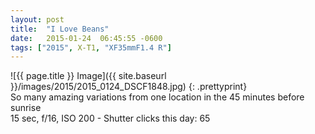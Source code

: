 ```yaml
---
layout: post
title:  "I Love Beans"
date:   2015-01-24  06:45:55 -0600
tags: ["2015", X-T1, "XF35mmF1.4 R"]
---
```

![{{ page.title }} Image]({{ site.baseurl }}/images/2015/2015_0124_DSCF1848.jpg)
{: .prettyprint}  
So many amazing variations from one location in the 45 minutes before sunrise  
15 sec, f/16, ISO 200 - Shutter clicks this day: 65